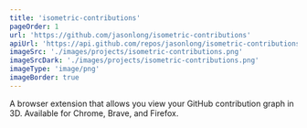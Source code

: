 ```yaml
---
title: 'isometric-contributions'
pageOrder: 1
url: 'https://github.com/jasonlong/isometric-contributions'
apiUrl: 'https://api.github.com/repos/jasonlong/isometric-contributions'
imageSrc: './images/projects/isometric-contributions.png'
imageSrcDark: './images/projects/isometric-contributions.png'
imageType: 'image/png'
imageBorder: true
---
```

A browser extension that allows you view your GitHub contribution graph in 3D. Available for Chrome, Brave, and Firefox.
